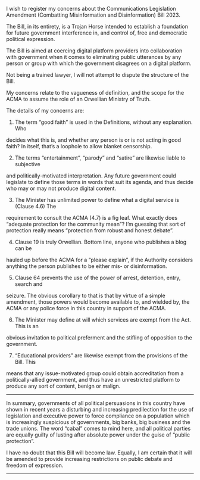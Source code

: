 I wish to register my concerns about the Communications Legislation Amendment
(Combatting Misinformation and Disinformation) Bill 2023.

The Bill, in its entirety, is a Trojan Horse intended to establish a foundation for future
government interference in, and control of, free and democratic political expression.

The Bill is aimed at coercing digital platform providers into collaboration with government
when it comes to eliminating public utterances by any person or group with which the
government disagrees on a digital platform.

Not being a trained lawyer, I will not attempt to dispute the structure of the Bill.

My concerns relate to the vagueness of definition, and the scope for the ACMA to assume the
role of an Orwellian Ministry of Truth.

The details of my concerns are:

1. The term “good faith” is used in the Definitions, without any explanation. Who

decides what this is, and whether any person is or is not acting in good faith? In itself, that’s a
loophole to allow blanket censorship.

2. The terms “entertainment”, “parody” and “satire” are likewise liable to subjective

and politically-motivated interpretation. Any future government could legislate to define those
terms in words that suit its agenda, and thus decide who may or may not produce digital
content.

3. The Minister has unlimited power to define what a digital service is (Clause 4.6) The

requirement to consult the ACMA (4.7) is a fig leaf. What exactly does “adequate protection
for the community mean”? I’m guessing that sort of protection really means “protection from
robust and honest debate”.

4. Clause 19 is truly Orwellian. Bottom line, anyone who publishes a blog can be

hauled up before the ACMA for a “please explain”, if the Authority considers anything the
person publishes to be either mis- or disinformation.

5. Clause 64 prevents the use of the power of arrest, detention, entry, search and

seizure. The obvious corollary to that is that by virtue of a simple amendment, those powers
would become available to, and wielded by, the ACMA or any police force in this country in
support of the ACMA.

6. The Minister may define at will which services are exempt from the Act. This is an

obvious invitation to political preferment and the stifling of opposition to the government.

7. “Educational providers” are likewise exempt from the provisions of the Bill. This

means that any issue-motivated group could obtain accreditation from a politically-allied
government, and thus have an unrestricted platform to produce any sort of content, benign or
malign.


-----

In summary, governments of all political persuasions in this country have shown in recent
years a disturbing and increasing predilection for the use of legislation and executive power to
force compliance on a population which is increasingly suspicious of governments, big banks,
big business and the trade unions. The word “cabal” comes to mind here, and all political
parties are equally guilty of lusting after absolute power under the guise of “public
protection”.

I have no doubt that this Bill will become law. Equally, I am certain that it will be amended to
provide increasing restrictions on public debate and freedom of expression.


-----


